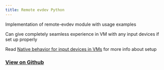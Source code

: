 ```yaml
---
title: Remote evdev Python
---
```


Implementation of remote-evdev module with usage examples

Can give completely seamless experience in VM with any input devices if set up properly

Read [Native behavior for input devices in VMs](https://surferlul.github.io/input-to-vm/) for more info about setup

### [View on Github](https://github.com/Surferlul/remote-evdev-python)
